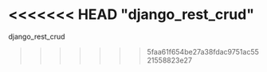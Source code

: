 <<<<<<< HEAD
"django_rest_crud" 
=======
django_rest_crud
>>>>>>> 5faa61f654be27a38fdac9751ac5521558823e27
